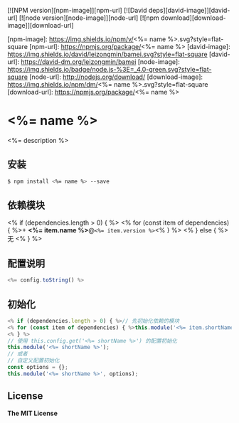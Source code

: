[![NPM version][npm-image]][npm-url]
[![David deps][david-image]][david-url]
[![node version][node-image]][node-url]
[![npm download][download-image]][download-url]

[npm-image]: https://img.shields.io/npm/v/<%= name %>.svg?style=flat-square
[npm-url]: https://npmjs.org/package/<%= name %>
[david-image]: https://img.shields.io/david/leizongmin/bamei.svg?style=flat-square
[david-url]: https://david-dm.org/leizongmin/bamei
[node-image]: https://img.shields.io/badge/node.js-%3E=_4.0-green.svg?style=flat-square
[node-url]: http://nodejs.org/download/
[download-image]: https://img.shields.io/npm/dm/<%= name %>.svg?style=flat-square
[download-url]: https://npmjs.org/package/<%= name %>

# <%= name %>

<%= description %>

## 安装

```bash
$ npm install <%= name %> --save
```

## 依赖模块
<% if (dependencies.length > 0) { %>
<% for (const item of dependencies) { %>+ **<%= item.name %>**@`<%= item.version %>`<% } %>
<% } else { %>
无
<% } %>

## 配置说明

```javascript
<%= config.toString() %>
```

## 初始化

```javascript
<% if (dependencies.length > 0) { %>// 先初始化依赖的模块
<% for (const item of dependencies) { %>this.module('<%= item.shortName %>');<% } %>
<% } %>
// 使用 this.config.get('<%= shortName %>') 的配置初始化
this.module('<%= shortName %>');
// 或者
// 自定义配置初始化
const options = {};
this.module('<%= shortName %>', options);
```

## License

**The MIT License**
